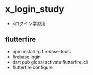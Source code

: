 # x_login_study
- xログイン学習用

## flutterfire
- npm install -g firebase-tools
- firebase login
- dart pub global activate flutterfire_cli
- flutterfire configure

